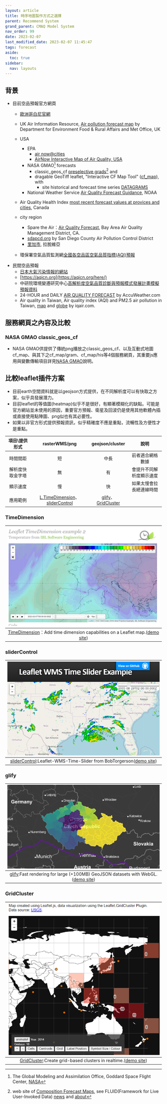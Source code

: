 ```yaml
---
layout: article
title: 時序地圖製作方式之選擇
parent: Recommend System
grand_parent: CMAQ Model System
nav_order: 99
date: 2023-02-07
last_modified_date: 2023-02-07 11:45:47
tags: forecast
aside:
  toc: true
sidebar:
  nav: layouts
---
```


## 背景

- 目前空品預報官方網頁
  - [歐洲哥白尼官網][CAMS_FCST]

  - UK Air Information Resource, [Air pollution forecast map](https://uk-air.defra.gov.uk/forecasting/) by Department for Environment Food & Rural Affairs and Met Office, UK
  - USA
    - EPA
      - [air now@cities](https://www.airnow.gov/?city=New%20York&state=NY&country=USA)
      - [AirNow Interactive Map of Air Quality, USA](https://gispub.epa.gov/airnow/?showgreencontours=false)
    - NASA GMAO[^2] forecasts
      - classic_geos_cf [preselective grads][cf][^1] and
      - dragable GeoTiff leaflet, "Interactive CF Map Tool" ([cf_map][fluid]), with
        - site historical and forecast time series [DATAGRAMS](https://fluid.nccs.nasa.gov/cf_map/gram/)
    - National Weather Service [Air Quality Forecast Guidance](https://airquality.weather.gov/), NOAA
  - Air Quality Health Index [most recent forecast values at provices and cities](https://weather.gc.ca/airquality/pages/index_e.html), Canada
  - city region
    - Spare the Air：[Air Quality Forecast](https://www.sparetheair.org/understanding-air-quality/air-quality-forecast), Bay Area Air Quality Management District, CA.
    - [sdapcd.org](https://www.sdapcd.org/content/sdapcd/air-quality/air-quality-forecast.html) by San Diego County Air Pollution Control District
    - [里加市](https://rigaairtext.lv/), 拉脫維亞
  - 環保署空氣品質監測網[全國各空品區空氣品質指標(AQI)預報](https://airtw.epa.gov.tw/CHT/Forecast/Forecast_3days.aspx)
- 民間空品預報
  - [日本大氣污染情報的網站](https://pm25.jp/)
  - [https://aqicn.org](https://aqicn.org/here/)
  - 中研院環境變遷研究中心[高解析度空氣品質診斷與預報模式發展計畫模擬預報資料](https://ci.taiwan.gov.tw/dsp/forcast_air.aspx)
  - 24-HOUR  and DAILY [AIR QUALITY FORECAST](https://www.accuweather.com/en/tw/taipei-city/315078/air-quality-index/315078) by AccuWeather.com
  - Air quality in Taiwan, Air quality index (AQI) and PM2.5 air pollution in Taiwan, [map](https://www.iqair.com/taiwan) and [globe](https://www.iqair.com/earth?nav=) by iqair.com.

## 服務網頁之內容及比較

### NASA GMAO classic_geos_cf

- NASA GMAO供提供了傳統png播放之classic_geos_cf、以及互動式地圖cf_map、與其下之cf_map/gram、cf_map/his等4個服務網頁，其重要js應用與變數傳輸項目詳見[NASA GMAO](2023-02-08-NASA_GMAO.md)說明。


## 比較leaflet插件方案

- 目前earth空間資料就是以geojson方式提供，在不同解析度可以有快取之方案，似乎具發展潛力。
- 目前leaflet的等值圖(heatmap)似乎不是很好，有顯著模糊化的缺點。可能是官方網站並未使用的原因，重要官方預報、衛星及回波仍是使用其他軟體內插或直接使用點陣圖、png似也有其必要性。
- 如果以非官方形式提供預報資訊，似乎精確度不應是重點，流暢性及方便性才是重點。

項目\提供形式|rasterWMS/png|geojson/cluster|說明
:-:|:-:|:-:|:-:
時間間距|短|中長|前者適合網格數據
解析度快取金字塔|無|有|會提升不同解析度顯示速度
顯示速度|慢|快|如果太慢會拉長總連線時間
應用範例|[L.TimeDimension][3]、[sliderControl][4]|[glify][1]、[GridCluster][2]|

### TimeDimension

|![TimeDimension](https://github.com/sinotec2/FAQ/raw/main/attachments/2023-02-07-09-31-04.png)|
|:-:|
|[TimeDimension][33]：Add time dimension capabilities on a Leaflet map.([demo site][3])|

### sliderControl

|![](https://github.com/sinotec2/FAQ/raw/main/attachments/2023-02-07-09-26-01.png)|
|:-:|
|[sliderControl][44]:Leaflet-WMS-Time-Slider from BobTorgerson([demo site][4])|

### glify

|![glify](https://github.com/sinotec2/FAQ/raw/main/attachments/2023-02-07-08-48-36.png)|
|:-:|
|[glify][11]:Fast rendering for large (+100MB) GeoJSON datasets with WebGL.([demo site][1])|

### GridCluster

|![GridCluster](https://github.com/sinotec2/FAQ/raw/main/attachments/2023-02-07-09-12-35.png)|
|:-:|
|[GridCluster][22]:Create grid-based clusters in realtime.([demo site][2])|

[1]: https://onaci.github.io/Leaflet.glify.layer/ "Fast rendering for large (+100MB) GeoJSON datasets with WebGL."
[11]: https://www.npmjs.com/package/leaflet.glify "web gl renderer plugin for leaflet in typescript"
[2]: http://andy-kay.github.io/Leaflet.GridCluster/ "Leaflet.GridCluster with animation"
[22]: https://github.com/andy-kay/Leaflet.GridCluster "This small plug-in allows you to cluster your point-shaped data in Leaflet using a grid-based cell structure. It can be useful for thematic mapping purposes, or to declutter icons."
[3]: https://apps.socib.es/Leaflet.TimeDimension/examples/example2.html "Leaflet TimeDimension example 2, Temperature from IBL Software Engineering"
[33]: https://apps.socib.es/Leaflet.TimeDimension/ "Socib Applications for modern web browsers and mobile platforms.: Add time dimension capabilities on a Leaflet map."
[4]: http://bobtorgerson.github.io/Leaflet-WMS-Time-Slider/ "Leaflet WMS Time Slider Example"
[44]: https://github.com/BobTorgerson/Leaflet-WMS-Time-Slider "The Leaflet WMS Time Slider enables you to dynamically update a WMS layer based on a dimension such as time. This tool uses the JQuery UI slider . For WMS layers where a range of time is more desirable than a single time step, two sliders appear to allow for a tailored time range to be created."
[CAMS_FCST]: https://confluence.ecmwf.int/display/CKB/CAMS%3A+Global+atmospheric+composition+forecast+data+documentation "CAMS: Global atmospheric composition forecast data documentation"
[cf]: https://fluid.nccs.nasa.gov/cf/classic_geos_cf/ "Composition Forecast Maps web site by NASA GMAO"
[fluid]: https://gmao.gsfc.nasa.gov/news/geos_system_news/2018/wx_viz_updated.php "GMAO's FLUID:  Visualizations are generated using an interactive Python-based framework named FLUID, developed within the GMAO."
[about]: https://fluid.nccs.nasa.gov/about/ "About GMAO FLUID(Framework for Live User-Invoked Data)"
[^1]: web site of [Composition Forecast Maps][cf], see FLUID(Framework for Live User-Invoked Data) [news][FLUID] and [about][about]
[^2]: The Global Modeling and Assimilation Office, Goddard Space Flight Center, [NASA](https://gmao.gsfc.nasa.gov/) 